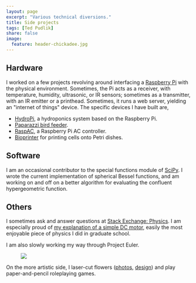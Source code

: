 ```yaml
---
layout: page
excerpt: "Various technical diversions."
title: Side projects
tags: [Ted Pudlik]
share: false
image:
  feature: header-chickadee.jpg
---
```


## Hardware ##

I worked on a few projects revolving around interfacing a [Raspberry Pi][] with
the physical environment.  Sometimes, the Pi acts as a receiver, with
temperature, humidity, ultrasonic, or IR sensors; sometimes as a transmitter,
with an IR emitter or a printhead. Sometimes, it runs a web server, yielding an
"internet of things" device.  The specific devices I have built are,

*   [HydroPi](/projects/hydropi), a hydroponics system based on the Raspberry
    Pi.
*   [Paparazzi bird feeder](/projects/birdfeeder).
*   [RaspAC](/projects/raspac), a Raspberry Pi AC controller.
*   [Bioprinter](/projects/bioprinter) for printing cells onto Petri dishes.

## Software ##

I am an occasional contributor to the special functions module of
[SciPy](https://github.com/scipy/scipy).  I wrote the current implementation
of spherical Bessel functions, and am working on and off on a better algorithm
for evaluating the confluent hypergeometric function.

## Others ##

I sometimes ask and answer questions at [Stack Exchange: Physics][].  I am
especially proud of [my explanation of a simple DC motor][DC motor],
easily the most enjoyable piece of physics I did in graduate school.

I am also slowly working my way through Project Euler.

<figure>
    <a href="https://projecteuler.net/">
    <img style="margin:0px auto;display:block" src="https://projecteuler.net/profile/tpudlik.png">
    </a>
</figure>

On the more artistic side, I laser-cut flowers
([photos][sunflower photos], [design][sunflower design]) and play
paper-and-pencil roleplaying games.

[DC motor]: https://physics.stackexchange.com/a/180935/8014
[Raspberry Pi]: https://www.raspberrypi.org/
[Stack Exchange: Physics]: https://physics.stackexchange.com/users/8014/ted-pudlik
[sunflower design]: sunflower_for_cut.svg
[sunflower photos]: https://photos.app.goo.gl/pGXIFdXDmtJKfpqG2
